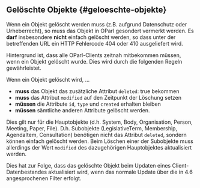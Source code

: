 ## Gelöschte Objekte {#geloeschte-objekte}

Wenn ein Objekt gelöscht werden muss (z.B. aufgrund Datenschutz oder Urheberrecht),
so muss das Objekt in OParl gesondert vermerkt werden. Es **darf** insbesondere **nicht** einfach gelöscht werden,
so dass unter der betreffenden URL ein HTTP Fehlercode 404 oder 410 ausgeliefert wird.

Hintergrund ist, dass alle OParl-Clients zeitnah mitbekommen müssen, wenn ein Objekt gelöscht wurde.
Dies wird durch die folgenden Regeln gewährleistet.

Wenn ein Objekt gelöscht wird, ...

* **muss** das Objekt das zusätzliche Attribut `deleted`: true bekommen
* **muss** das Attribut `modified` auf den Zeitpunkt der Löschung setzen
* **müssen** die Attribute `id`, `type` und `created` erhalten bleiben
* **müssen** sämtliche anderen Attribute gelöscht werden.

Dies gilt nur für die Hauptobjekte (d.h. System, Body, Organisation, Person, Meeting, Paper, File).
D.h. Subobjekte (LegislativeTerm, Membership, AgendaItem, Consultation) benötigen nicht das
Attribut `deleted`, sondern können einfach gelöscht werden. Beim Löschen einer der Subobjekte
muss allerdings der Wert `modified` des dazugehörigen Hauptobjektes aktualisiert werden.

Dies hat zur Folge, dass das gelöschte Objekt beim Updaten eines Client-Datenbestandes
aktualisiert wird, wenn das normale Update über die in 4.6 angesprochenen Filter erfolgt.
